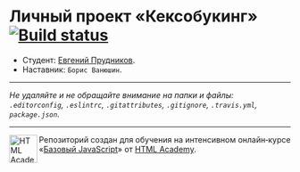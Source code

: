 # Личный проект «Кексобукинг» [![Build status][travis-image]][travis-url]

* Студент: [Евгений Прудников](https://up.htmlacademy.ru/javascript/9/user/389249).
* Наставник: `Борис Ванюшин`.

---

_Не удаляйте и не обращайте внимание на папки и файлы:_<br>
_`.editorconfig`, `.eslintrc`, `.gitattributes`, `.gitignore`, `.travis.yml`, `package.json`._

---

<a href="https://htmlacademy.ru/intensive/javascript"><img align="left" width="50" height="50" title="HTML Academy" src="https://up.htmlacademy.ru/static/img/intensive/javascript/logo-for-github.svg"></a>

Репозиторий создан для обучения на интенсивном онлайн‑курсе «[Базовый JavaScript](https://htmlacademy.ru/intensive/javascript)» от [HTML Academy](https://htmlacademy.ru).

[travis-image]: https://travis-ci.org/htmlacademy-javascript/389249-keksobooking.svg?branch=master
[travis-url]: https://travis-ci.org/htmlacademy-javascript/389249-keksobooking

